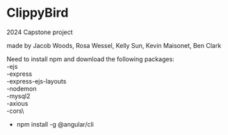 # ClippyBird
2024 Capstone project

made by Jacob Woods, Rosa Wessel, Kelly Sun, Kevin Maisonet, Ben Clark


Need to install npm and download the following packages:\
-ejs\
-express\
-express-ejs-layouts\
-nodemon\
-mysql2\
-axious\
-cors\
- npm install -g @angular/cli 
